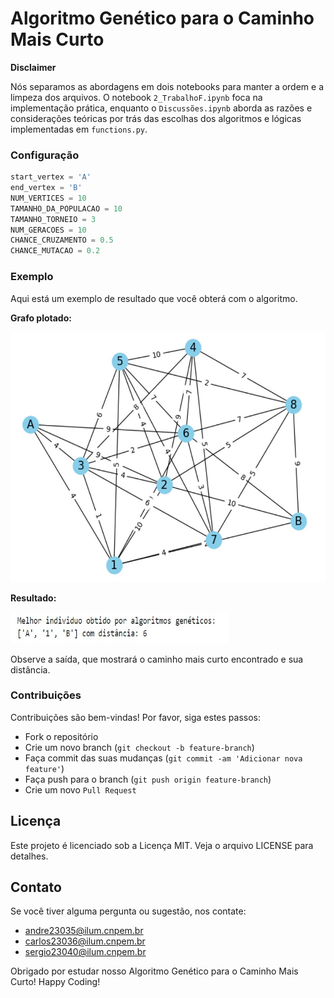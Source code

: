 # Algoritmo Genético para o Caminho Mais Curto
**Disclaimer**

Nós separamos as abordagens em dois notebooks para manter a ordem e a limpeza dos arquivos. O notebook `2_TrabalhoF.ipynb` foca na implementação prática, enquanto o `Discussões.ipynb` aborda as razões e considerações teóricas por trás das escolhas dos algoritmos e lógicas implementadas em `functions.py`.

### Configuração
```python
start_vertex = 'A'
end_vertex = 'B'
NUM_VERTICES = 10 
TAMANHO_DA_POPULACAO = 10 
TAMANHO_TORNEIO = 3
NUM_GERACOES = 10
CHANCE_CRUZAMENTO = 0.5
CHANCE_MUTACAO = 0.2
```

  

### Exemplo
Aqui está um exemplo de resultado que você obterá com o algoritmo.

**Grafo plotado:**


<img src="grafo.jpeg" alt="Grafo" width="600" height="400"/>

**Resultado:**

<img src="resultado.jpeg" alt="Grafo" width="350" height="50"/>


Observe a saída, que mostrará o caminho mais curto encontrado e sua distância.

### Contribuições
Contribuições são bem-vindas! Por favor, siga estes passos:

- Fork o repositório
- Crie um novo branch (`git checkout -b feature-branch`)
- Faça commit das suas mudanças (`git commit -am 'Adicionar nova feature'`)
- Faça push para o branch (`git push origin feature-branch`)
- Crie um novo `Pull Request`
  
## Licença
Este projeto é licenciado sob a Licença MIT. Veja o arquivo LICENSE para detalhes.

## Contato
Se você tiver alguma pergunta ou sugestão, nos contate:
- andre23035@ilum.cnpem.br
- carlos23036@ilum.cnpem.br
- sergio23040@ilum.cnpem.br

Obrigado por estudar nosso Algoritmo Genético para o Caminho Mais Curto! Happy Coding!

